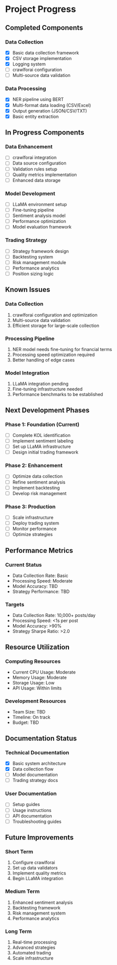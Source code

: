 # Project Progress

## Completed Components

### Data Collection
- [x] Basic data collection framework
- [x] CSV storage implementation
- [x] Logging system
- [ ] crawlforai configuration
- [ ] Multi-source data validation

### Data Processing
- [x] NER pipeline using BERT
- [x] Multi-format data loading (CSV/Excel)
- [x] Output generation (JSON/CSV/TXT)
- [x] Basic entity extraction

## In Progress Components

### Data Enhancement
- [ ] crawlforai integration
- [ ] Data source configuration
- [ ] Validation rules setup
- [ ] Quality metrics implementation
- [ ] Enhanced data storage

### Model Development
- [ ] LLaMA environment setup
- [ ] Fine-tuning pipeline
- [ ] Sentiment analysis model
- [ ] Performance optimization
- [ ] Model evaluation framework

### Trading Strategy
- [ ] Strategy framework design
- [ ] Backtesting system
- [ ] Risk management module
- [ ] Performance analytics
- [ ] Position sizing logic

## Known Issues

### Data Collection
1. crawlforai configuration and optimization
2. Multi-source data validation
3. Efficient storage for large-scale collection

### Processing Pipeline
1. NER model needs fine-tuning for financial terms
2. Processing speed optimization required
3. Better handling of edge cases

### Model Integration
1. LLaMA integration pending
2. Fine-tuning infrastructure needed
3. Performance benchmarks to be established

## Next Development Phases

### Phase 1: Foundation (Current)
- [ ] Complete KOL identification
- [ ] Implement sentiment labeling
- [ ] Set up LLaMA infrastructure
- [ ] Design initial trading framework

### Phase 2: Enhancement
- [ ] Optimize data collection
- [ ] Refine sentiment analysis
- [ ] Implement backtesting
- [ ] Develop risk management

### Phase 3: Production
- [ ] Scale infrastructure
- [ ] Deploy trading system
- [ ] Monitor performance
- [ ] Optimize strategies

## Performance Metrics

### Current Status
- Data Collection Rate: Basic
- Processing Speed: Moderate
- Model Accuracy: TBD
- Strategy Performance: TBD

### Targets
- Data Collection Rate: 10,000+ posts/day
- Processing Speed: <1s per post
- Model Accuracy: >90%
- Strategy Sharpe Ratio: >2.0

## Resource Utilization

### Computing Resources
- Current CPU Usage: Moderate
- Memory Usage: Moderate
- Storage Usage: Low
- API Usage: Within limits

### Development Resources
- Team Size: TBD
- Timeline: On track
- Budget: TBD

## Documentation Status

### Technical Documentation
- [x] Basic system architecture
- [x] Data collection flow
- [ ] Model documentation
- [ ] Trading strategy docs

### User Documentation
- [ ] Setup guides
- [ ] Usage instructions
- [ ] API documentation
- [ ] Troubleshooting guides

## Future Improvements

### Short Term
1. Configure crawlforai
2. Set up data validators
3. Implement quality metrics
4. Begin LLaMA integration

### Medium Term
1. Enhanced sentiment analysis
2. Backtesting framework
3. Risk management system
4. Performance analytics

### Long Term
1. Real-time processing
2. Advanced strategies
3. Automated trading
4. Scale infrastructure

